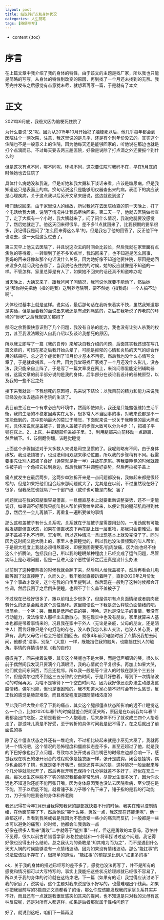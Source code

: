 ```yaml
---
layout: post
title: 细说转折点和身体状况
categories: 人生随笔
tags: [随便写写]
---
```


* content
{:toc}

# 序言

在上篇文章中我介绍了我的身体的特性，由于该文的主题是找厂家，所以我也只能是简略的写写，从身体的特性到改变的原因，再到找了一个月还未找到的无奈。我写完并发布之后感觉有点意犹未尽，就想着再写一篇，于是就有了本文

# 正文

2021年6月底，我爸又因为脑梗死住院了

为什么要说“又”呢，因为从2015年10月开始犯了脑梗死以后，他几乎每年都会到医院住个一两次院，注意，我这里说的是几乎，还是有个别年份没去的。其实这个住院也不是一般意义上的住院，因为他每天还是能够回家的，听他说在那边也就是打个点滴而已，不过每天要去两三趟医院，好像是说除了打点滴之外还要报个到什么的

但是这次有点不同，哪不同呢，环境不同，这次要住院时我码不在，早在5月底的时候她也去住院了

具体什么病她没和我说，但是听她和我大舅私下谈话来看，应该是糖尿病，但是我知道这只是表面上的病，换句话说这只是能够用仪器查出来的病，表面下的病应该是心理疾病，关于这点我以后另开文章来细说，这边就说到这了

咱们话说回来，由于家里没人的缘故，所以我爸在去医院检查的前一天晚上，打了个电话给我大姨，说明了情况并让我妈尽快回来。第二天一早，他就去医院做检查了，走了大概有一个小时，我大姨就来了，问了问什么情况，我说他腿要没感觉了，然后她就走了。他这天回来得很早，差不多11点就回来了，比我预期的要早很多，我记得我是问了“怎么回来得这么早”的，但是我忘了他的回答了，反正他下午也没去，这一天就这么过去了。

第三天早上他又去医院了，并且说这次去的时间会比较长，然后我就在家里面有点焦急的等待着。一转眼到了差不多10点半，我妈回来了。也不知道是怎么回事，我妈的回来好像和那个电话没什么关系，因为她好像不知道他要住院，原因是她回来没多久就问我他去哪了，当我说他去住院的时候，她的反应就像是不知道的一样。不管怎样，家里总算是有人了，如果她不回来的话还真不知道咋办呢

当天晚上，大姨又来了，跟我爸问了问情况，我爸说他就要不能动了，然后她说“那你得先把他（指的是我）送到养老院啊，要不然她（指我妈）一个人搞不动啊”。

大体经过基本上就是这样。说实话，最后那句话在我听来着实不快，虽然我知道那是实话，但是当着我的面说出来我还是有点刺痛感的，之后在我听说了养老院的环境的“惨状”之后我就更加郁闷了

郁闷之余我很快意识到了几个问题，我没有自杀的能力，我也没有让别人杀我的权力，甚至我没法跟别人自我介绍以及谈论我想死的原因。

所以我立即写了一篇《我的自传》来解决自我介绍的问题，后面其实我还想在写几篇文章的，可惜在那之后我开始头晕了，可能是抑郁的心情和炎热的天气的综合作用的结果吧，总之这个症状到了10月份才基本不再犯，然后我也没什么心情写文章了，于是就此搁置。一年后，因为我堂哥找厂家找了一个月还没什么影儿，没办法，我只能亲自上阵了，于是写了一篇文章发在网上，来询问哪里能定制辅助器械，这篇文章的前半部分说的是我的身体，后半部分在谈论我设计的器械原型，以及我的一些不足之处

接下来我就谈一下我想死的原因吧，先来说下结论：以我目前的精力和能力来说我已经没办法去适应养老院的生活了。

我目前生活在一个有求必应的环境中，然而即使如此，我还是只能勉强维持生活平衡，我的生活的不稳定因素实在太多，很多常人不当回事的事，对我来说都是不一定能做到的，其中影响最大的莫过于睡觉，下面就来说一说关于我睡觉的最大痛点吧，具体来说就是盖被子，普通人盖被子的步骤大致可以分为4步：1，把被子平铺在床上。2，上床，并把腿部伸进被子里。3，利用腿部来向前移动一点距离，然后躺下。4，该侧翻侧翻，该睡觉睡觉

上面这个步骤描述对于大多数人来说是司空见惯的了。我呢则略有不同，由于身体缘故，我没法铺被子，也没法利用双腿来移动位置，所以我的步骤稍有不同。我需要事先让别人把被子叠好（通常就是折一半）并放在床尾。等我要睡觉的时候就拽住被子的一个角把它拉到身边，然后我躺下并调整好姿势，然后再拉被子盖上

痛点就发生在最后两步，这两步单独拆开来是一点问题都没有，我做起来都是很轻松的，但是如果把他们组合起来那问题就大了，尤其是在以前，不过虽然现在好了很多，但我感觉也就隔了一个窗户纸（或许也可能是门板）罢了

问题就出在我的双腿很容易僵直，一旦僵直基本上就要重新调整姿势，还不一定能调好，如果调不好那我只能叫别人帮忙把我给坐起来，以便让我的腿部肌肉得到休息，然后坐一会儿再躺下，再重复一遍所要做的事情

那么这和盖被子有什么关系呢，关系就在于拉被子是需要用劲的，一用劲就有可能触发腿部僵直状态，如果在僵直状态下再在腿上压一层重物，那我只会更难受。但是不盖被子也不行啊，天冷啊，所以这种情况一旦出现基本上就没完没了了。同时因为这时间又是大晚上的，家里人也要睡觉的，所以我也没法很频繁的叫人帮忙。于是很大程度上我就必须得熬着夜，即便我困得要死/肌肉酸痛，因为谁也经不住这么个折腾法，包括我自己，所以我的睡眠某种程度上已经变成了运气问题，尽管实际上是心理问题，但是一旦进入这个恶性循环之后还真是没什么办法

以前到了这种要熬夜的时候我就会趴下来，然后叫人给我盖被子，然后再看会儿电脑等困了就直接睡了，久而久之，我干脆就直接趴着睡了，直到2020年2月份发生了个事故才改变，这个在我的自传里提到过。然后现在一般到了这种时候都会开空调，然后我困了之后倒头便睡，也顾不了什么盖不盖被子了

不过现在已经好很多了，跟以前相比少很多了，但是偶尔有点负面情绪或者肌肉疲劳什么的还是会触发这个恶性循环。这里顺便说一下我是怎么释放负面情绪的吧，很简单，一个字：哭，而且是低声细语的哭，呻吟。这也是没法子的事情，我没有行动能力，没法像常人那样出去散散心，我在现实中也没有朋友，家里就算来人基本也都是带着事情来的，况且我在家中于外人（无论是亲戚，父母的朋友，还是陌生人）而言好像只是个电灯泡的存在，没人教我怎么和人交流，也没人关心我，就算有，我的父母估计也会把他们挡回去，就像4年前买电脑时出了点情况我想去问问，他都说“没事，别急”（大意）一样，既能挡住我的触角，也能挡住别人的触角。事情的详情请参见《我的自传》

感叹完了，回来接着说哭，其实这个哭呢也不是大哭，而是低声细语的哭，很久以前于偶然间我发现只要滴个几滴眼泪，我的心情就会平复很多。再加上如果大哭，他们就会问东问西，而且还扰邻。所以我一般是等个没人的时候在那哭个三五分钟，但是偶尔也找不到这三五分钟的空白时间，于是只好憋着，等到下一次情绪波动的时候再哭，为啥不是等待下一个空白时间呢，因为我好像还没办法主动激发这股情绪，偶尔也能，但也是很困难的。我不知道大家心情不好时会有什么感觉，反正我的感觉是肺部难受，而且难受程度是跟随情绪浓度的

至此我已经大致介绍了下我的痛点，其实这个腿部僵直状态所影响的远不止睡觉这么一个点，比如2020年春节的时候就差点把阴茎夹断，原因是在以前我每年春节我都会出门吃饭，之前是我爸一个人抱着走，后来身体不行了就改成三四个人抬着走了，那滋味儿真是不好受，至于转折的具体时间我是记不得了。在之后就出了前面说的事

除了这个僵直状态之外还有一堆毛病，不过相比较起来就是小巫见大巫了，我就再说一个情况吧，这个情况的恐怖程度和僵直状态差不多，甚至还超过了他，就是我的下巴好像也出了点问题，导致每次张开或者闭合嘴巴的时候左边都会响一下，感觉我现在嘴巴的张开闭合的过程就像是挂衣服一样，张开是脱钩，闭合是挂钩，偶尔也会脱不了钩，也就是张不开嘴巴，但是还算幸运的是，这种情况一般坐起来等个几分钟就能张开了，然后再张开嘴巴保持个几分钟就差不多好了，好似在充血一般。每次发生这种脱不了钩的情况我都会非常恐惧，尽管发生很多次了，因为你永远也不知道你还能不能再张开嘴。因为身体原因我也没法去医院看病，至少现在是不能，至于以后能不能，就看锤子和刀子哪个先下来了，锤子指的是我的行动能力，刀子指的是我爸的身体和养老院

我还记得在今年2月份当我得知我爸的腿部就快要不行的时候，我实在难以控制情绪，在他面前哭了下，然后他说“哭什么哭，勇敢一点，我这现在还能走呢”，他一直都这样，当看到我哭或者是我因为不愿承受一些小的痛苦而反抗（一般都是一些本可以避免的痛苦）的时候，他都会叫我勇敢一点  
好像在很多人看来“勇敢”二字就等于“能扛事”一样，但这是勇敢的本意吗，恐怕并不见得，很久以前古希腊哲学家 苏格拉底就和一个将军探讨过这个问题，我记得好像也没得出什么结论。总之我认为的勇敢是“知其难为而为之”，而不是遇到什么天灾人祸的时候能够没有一点情绪波动，因为如果没有情绪波动，那么“能扛事”的说法应该就不存在了，很简单的道理，“能扛事”的前提是比别人“扛更多的事”

ok，关于我的身体的描述已经写的差不多了，感觉也没法再写了，并不是所有的感觉和情况都可以大写特写的，事实上我能把这些状况给理顺就已经很不容易了，所以关于我的身体的讨论就在这结束吧。下一篇（如果有的话）我觉得应该讨论下我的家庭了，说实话，这个主题对我来说是很不好写的，也最难理出个线索。如果你把我目前写的3篇自述文章都看了的话，那么你应该能发现我的家庭关系其实并不好，而且还有一点就是我很反感突如其来的提问，也不知道是只对我的父母有这种反应呢，还是对所有人都这样，如果是后者那就属于性格问题了

好了，就说到这吧，咱们下一篇再见
